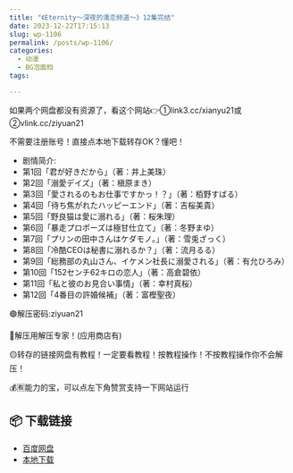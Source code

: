 ```yaml
---
title: "《Eternity～深夜的濡恋频道～》12集完结"
date: 2023-12-22T17:15:13
slug: wp-1106
permalink: /posts/wp-1106/
categories:
  - 动漫
  - BG泡面档
tags:

---
```


如果两个网盘都没有资源了，看这个网站👉①link3.cc/xianyu21或②vlink.cc/ziyuan21

不需要注册账号！直接点本地下载转存OK？懂吧！

*   剧情简介:
*   第1回「君が好きだから」（著：井上美珠）
*   第2回「溺愛デイズ」（著：槇原まき）
*   第3回「愛されるのもお仕事ですかっ！？」（著：栢野すばる）
*   第4回「待ち焦がれたハッピーエンド」（著：吉桜美貴）
*   第5回「野良猫は愛に溺れる」（著：桜朱理）
*   第6回「暴走プロポーズは極甘仕立て」（著：冬野まゆ）
*   第7回「プリンの田中さんはケダモノ。」（著：雪兎ざっく）
*   第8回「冷酷CEOは秘書に溺れるか？」（著：流月るる）
*   第9回「総務部の丸山さん、イケメン社長に溺愛される」（著：有允ひろみ）
*   第10回「152センチ62キロの恋人」（著：高倉碧依）
*   第11回「私と彼のお見合い事情」（著：幸村真桜）
*   第12回「4番目の許婚候補」（著：富樫聖夜）

🟢解压密码:ziyuan21

🔵解压用解压专家！(应用商店有)

🟡转存的链接网盘有教程！一定要看教程！按教程操作！不按教程操作你不会解压！

💰🈶能力的宝，可以点左下角赞赏支持一下网站运行

## 📦 下载链接
- [百度网盘](https://blziyuan21.com/pay-download/1106?key=fed9b8c39e&down_id=0)
- [本地下载](https://blziyuan21.com/pay-download/1106?key=fed9b8c39e&down_id=1)

